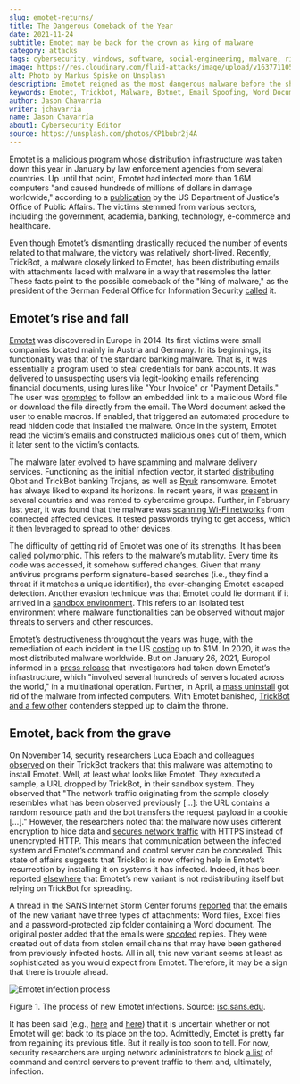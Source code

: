 ```yaml
---
slug: emotet-returns/
title: The Dangerous Comeback of the Year
date: 2021-11-24
subtitle: Emotet may be back for the crown as king of malware
category: attacks
tags: cybersecurity, windows, software, social-engineering, malware, risk
image: https://res.cloudinary.com/fluid-attacks/image/upload/v1637711055/blog/emotet-returns/cover_emotet.webp
alt: Photo by Markus Spiske on Unsplash
description: Emotet reigned as the most dangerous malware before the shutdown of its servers earlier this year. Unfortunately, this month has seen its reappearance.
keywords: Emotet, Trickbot, Malware, Botnet, Email Spoofing, Word Document, Macros, Ethical Hacking, Pentesting
author: Jason Chavarría
writer: jchavarria
name: Jason Chavarría
about1: Cybersecurity Editor
source: https://unsplash.com/photos/KP1bubr2j4A
---
```


Emotet is a malicious program whose distribution infrastructure was
taken down this year in January by law enforcement agencies from several
countries. Up until that point, Emotet had infected more than 1.6M
computers "and caused hundreds of millions of dollars in damage
worldwide," according to a
[publication](https://www.justice.gov/opa/pr/emotet-botnet-disrupted-international-cyber-operation)
by the US Department of Justice’s Office of Public Affairs. The victims
stemmed from various sectors, including the government, academia,
banking, technology, e-commerce and healthcare.

Even though Emotet’s dismantling drastically reduced the number of
events related to that malware, the victory was relatively short-lived.
Recently, TrickBot, a malware closely linked to Emotet, has been
distributing emails with attachments laced with malware in a way that
resembles the latter. These facts point to the possible comeback of the
"king of malware," as the president of the German Federal Office for
Information Security
[called](https://www.zeit.de/news/2021-01/27/koenig-der-schadsoftware-emotet-ist-entmachtet)
it.

## Emotet’s rise and fall

[Emotet](https://thehackernews.com/2020/11/anyrun-emotet-malware-analysis.html)
was discovered in Europe in 2014. Its first victims were small companies
located mainly in Austria and Germany. In its beginnings, its
functionality was that of the standard banking malware. That is, it was
essentially a program used to steal credentials for bank accounts. It
was [delivered](https://www.malwarebytes.com/emotet) to unsuspecting
users via legit-looking emails referencing financial documents, using
lures like "Your Invoice" or "Payment Details." The user was
[prompted](https://www.kaspersky.com/resource-center/threats/emotet) to
follow an embedded link to a malicious Word file or download the file
directly from the email. The Word document asked the user to enable
macros. If enabled, that triggered an automated procedure to read hidden
code that installed the malware. Once in the system, Emotet read the
victim’s emails and constructed malicious ones out of them, which it
later sent to the victim’s contacts.

The malware [later](https://www.malwarebytes.com/emotet) evolved to have
spamming and malware delivery services. Functioning as the initial
infection vector, it started
[distributing](https://www.checkpoint.com/downloads/resources/cyber-attack-trends-report-mid-year-2021.pdf?mkt_tok=NzUwLURRSC01MjgAAAGAOUl3icS9KYCbEoZ423xraTBSpYqDprjf6yC9DTL-5CrR1SrAngrHRuxpHMzPepxIx23Y4o9X33cVflu8UjtFpD9laKtOWumSaxU4LToSUGoiz8Bj)
Qbot and TrickBot banking Trojans, as well as
[Ryuk](https://www.kaspersky.com/resource-center/threats/ransomware-attacks-and-types)
ransomware. Emotet has always liked to expand its horizons. In recent
years, it was
[present](https://thehackernews.com/2020/11/anyrun-emotet-malware-analysis.html)
in several countries and was rented to cybercrime groups. Further, in
February last year, it was found that the malware was [scanning Wi-Fi
networks](https://www.kaspersky.com/resource-center/threats/emotet) from
connected affected devices. It tested passwords trying to get access,
which it then leveraged to spread to other devices.

The difficulty of getting rid of Emotet was one of its strengths. It has
been [called](https://www.kaspersky.com/resource-center/threats/emotet)
polymorphic. This refers to the malware’s mutability. Every time its
code was accessed, it somehow suffered changes. Given that many
antivirus programs perform signature-based searches (i.e., they find a
threat if it matches a unique identifier), the ever-changing Emotet
escaped detection. Another evasion technique was that Emotet could lie
dormant if it arrived in a [sandbox
environment](https://stackoverflow.com/a/2126185). This refers to an
isolated test environment where malware functionalities can be observed
without major threats to servers and other resources.

<cta-banner
  buttontxt="Read more"
  link="/solutions/secure-code-review/"
  title="Get started with Fluid Attacks' Secure Code Review solution right now"
/>

Emotet’s destructiveness throughout the years was huge, with the
remediation of each incident in the US
[costing](https://us-cert.cisa.gov/ncas/alerts/TA18-201A) up to $1M. In
2020, it was the most distributed malware worldwide. But on January 26,
2021, Europol informed in a [press
release](https://www.europol.europa.eu/newsroom/news/world%E2%80%99s-most-dangerous-malware-emotet-disrupted-through-global-action)
that investigators had taken down Emotet’s infrastructure, which
"involved several hundreds of servers located across the world," in a
multinational operation. Further, in April, a [mass
uninstall](https://therecord.media/emotet-botnet-returns-after-law-enforcement-mass-uninstall-operation/)
got rid of the malware from infected computers. With Emotet banished,
[TrickBot and a few
other](https://www.checkpoint.com/downloads/resources/cyber-attack-trends-report-mid-year-2021.pdf)
contenders stepped up to claim the throne.

## Emotet, back from the grave

On November 14, security researchers Luca Ebach and colleagues
[observed](https://cyber.wtf/2021/11/15/guess-whos-back/) on their
TrickBot trackers that this malware was attempting to install Emotet.
Well, at least what looks like Emotet. They executed a sample, a URL
dropped by TrickBot, in their sandbox system. They observed that "The
network traffic originating from the sample closely resembles what has
been observed previously \[…​\]: the URL contains a random resource path
and the bot transfers the request payload in a cookie \[…​\]." However,
the researchers noted that the malware now uses different encryption to
hide data and [secures network
traffic](https://attack.mitre.org/techniques/T1071/001/) with HTTPS
instead of unencrypted HTTP. This means that communication between the
infected system and Emotet’s command and control server can be
concealed. This state of affairs suggests that TrickBot is now offering
help in Emotet’s resurrection by installing it on systems it has
infected. Indeed, it has been reported
[elsewhere](https://www.zdnet.com/article/emotet-once-the-worlds-most-dangerous-malware-is-back/)
that Emotet’s new variant is not redistributing itself but relying on
TrickBot for spreading.

A thread in the SANS Internet Storm Center forums
[reported](https://isc.sans.edu/forums/diary/Emotet+Returns/28044/) that
the emails of the new variant have three types of attachments: Word
files, Excel files and a password-protected zip folder containing a Word
document. The original poster added that the emails were
[spoofed](../spoofing/) replies. They were created out of data from
stolen email chains that may have been gathered from previously infected
hosts. All in all, this new variant seems at least as sophisticated as
you would expect from Emotet. Therefore, it may be a sign that there is
trouble ahead.

<div class="imgblock">

![Emotet infection process](https://res.cloudinary.com/fluid-attacks/image/upload/v1637711055/blog/emotet-returns/Emotet-Figure-1.webp)

<div class="title">

Figure 1. The process of new Emotet infections. Source:
[isc.sans.edu](https://isc.sans.edu/diaryimages/images/2021-11-15-ISc-diary-image-01.jpg).

</div>

</div>

It has been said (e.g.,
[here](https://therecord.media/emotet-botnet-returns-after-law-enforcement-mass-uninstall-operation/)
and
[here](https://www.zdnet.com/article/emotet-once-the-worlds-most-dangerous-malware-is-back/))
that it is uncertain whether or not Emotet will get back to its place on
the top. Admittedly, Emotet is pretty far from regaining its previous
title. But it really is too soon to tell. For now, security researchers
are urging network administrators to block [a
list](https://twitter.com/abuse_ch/status/1460308766767915013) of
command and control servers to prevent traffic to them and, ultimately,
infection.
